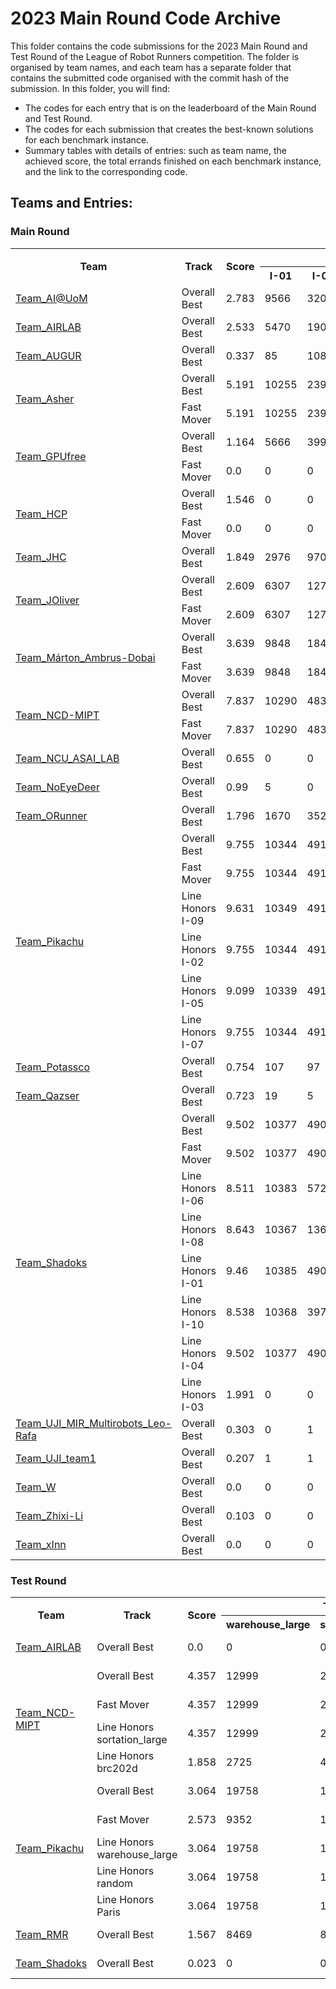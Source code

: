 # 2023 Main Round Code Archive

This folder contains the code submissions for the 2023 Main Round and Test Round of the League of Robot Runners competition. 
The folder is organised by team names, and each team has a separate folder that contains the submitted code organised with the commit hash of the submission.
In this folder, you will find:
- The codes for each entry that is on the leaderboard of the Main Round and Test Round.
- The codes for each submission that creates the best-known solutions for each benchmark instance.
- Summary tables with details of entries: such as team name, the achieved score, the total errands finished on each benchmark instance, and the link to the corresponding code.
  
## Teams and Entries:
### Main Round
<table>
<tr>
<th rowspan='2'>Team</th>
<th rowspan='2'>Track</th>
<th rowspan='2'>Score</th>
<th colspan='10'>Total Errands Finished</th>
<th rowspan='2'>Entries</th>
<th rowspan='2'>Submission ID</th></tr>
<tr>
<th>I-01</th>
<th>I-02</th>
<th>I-03</th>
<th>I-04</th>
<th>I-05</th>
<th>I-06</th>
<th>I-07</th>
<th>I-08</th>
<th>I-09</th>
<th>I-10</th>
</tr>
<tr>
<td rowspan=1><a href='Team_AI@UoM'>Team_AI@UoM</a></td>
<td>Overall Best</td>
<td>2.783</td>
<td>9566</td>
<td>32033</td>
<td>1027</td>
<td>1223</td>
<td>402</td>
<td>3985</td>
<td>111</td>
<td>22</td>
<td>2048</td>
<td>650</td>
<td><a href='Team_AI@UoM/bc291e6e9cbb9e228ac678b345ddae832ebfd866'>commit bc291e6e9cbb9e228ac678b345ddae832ebfd866</a></td>
<td>6523109791c4b23cb682e960</td>
</tr>
<tr>
<td rowspan=1><a href='Team_AIRLAB'>Team_AIRLAB</a></td>
<td>Overall Best</td>
<td>2.533</td>
<td>5470</td>
<td>19043</td>
<td>1810</td>
<td>1317</td>
<td>1026</td>
<td>12743</td>
<td>23</td>
<td>0</td>
<td>1298</td>
<td>3189</td>
<td><a href='Team_AIRLAB/1737e199ff73c29b77c0ff45d15f0c24069ac4c3'>commit 1737e199ff73c29b77c0ff45d15f0c24069ac4c3</a></td>
<td>6568a99a0f0c9f5516d9aadf</td>
</tr>
<tr>
<td rowspan=1><a href='Team_AUGUR'>Team_AUGUR</a></td>
<td>Overall Best</td>
<td>0.337</td>
<td>85</td>
<td>108</td>
<td>117</td>
<td>493</td>
<td>4</td>
<td>130</td>
<td>1</td>
<td>0</td>
<td>100</td>
<td>114</td>
<td><a href='Team_AUGUR/ed070450b3d75a4ec6675628a2dbc2f2c59f3a70'>commit ed070450b3d75a4ec6675628a2dbc2f2c59f3a70</a></td>
<td>653856488bb0cebe7de240de</td>
</tr>
<tr>
<td rowspan=2><a href='Team_Asher'>Team_Asher</a></td>
<td>Overall Best</td>
<td>5.191</td>
<td>10255</td>
<td>23941</td>
<td>2420</td>
<td>1591</td>
<td>3443</td>
<td>69949</td>
<td>1980</td>
<td>2491</td>
<td>6784</td>
<td>40695</td>
<td><a href='Team_Asher/8577f15a4f647991a02399e944a7a7fd88a34865'>commit 8577f15a4f647991a02399e944a7a7fd88a34865</a></td>
<td>6568e3c00f0c9f5516d9e7e9</td>
</tr>
<td>Fast Mover</td>
<td>5.191</td>
<td>10255</td>
<td>23941</td>
<td>2420</td>
<td>1591</td>
<td>3443</td>
<td>69949</td>
<td>1980</td>
<td>2491</td>
<td>6784</td>
<td>40695</td>
<td><a href='Team_Asher/8577f15a4f647991a02399e944a7a7fd88a34865'>commit 8577f15a4f647991a02399e944a7a7fd88a34865</a></td>
<td>6568e3c00f0c9f5516d9e7e9</td>
</tr>
<tr>
<td rowspan=2><a href='Team_GPUfree'>Team_GPUfree</a></td>
<td>Overall Best</td>
<td>1.164</td>
<td>5666</td>
<td>3991</td>
<td>232</td>
<td>672</td>
<td>117</td>
<td>3936</td>
<td>44</td>
<td>2</td>
<td>598</td>
<td>2077</td>
<td><a href='Team_GPUfree/09b8acb07eb8c51448745a14a85e036acaf334cf'>commit 09b8acb07eb8c51448745a14a85e036acaf334cf</a></td>
<td>65381eec8bb0cebe7de227ec</td>
</tr>
<td>Fast Mover</td>
<td>0.0</td>
<td>0</td>
<td>0</td>
<td>0</td>
<td>0</td>
<td>0</td>
<td>0</td>
<td>0</td>
<td>0</td>
<td>0</td>
<td>1</td>
<td><a href='Team_GPUfree/760ac48289c4faa4ce05104e7f59a0943b8f41c1'>commit 760ac48289c4faa4ce05104e7f59a0943b8f41c1</a></td>
<td>65292f0b8bb0cebe7ddeb5f8</td>
</tr>
<tr>
<td rowspan=2><a href='Team_HCP'>Team_HCP</a></td>
<td>Overall Best</td>
<td>1.546</td>
<td>0</td>
<td>0</td>
<td>1871</td>
<td>1550</td>
<td>258</td>
<td>0</td>
<td>33</td>
<td>4</td>
<td>0</td>
<td>1</td>
<td><a href='Team_HCP/c1da9a3c79d77b9aa0aaa93d3ba0c6371139fed0'>commit c1da9a3c79d77b9aa0aaa93d3ba0c6371139fed0</a></td>
<td>656232e40f0c9f5516cfebf6</td>
</tr>
<td>Fast Mover</td>
<td>0.0</td>
<td>0</td>
<td>0</td>
<td>0</td>
<td>0</td>
<td>0</td>
<td>0</td>
<td>0</td>
<td>0</td>
<td>0</td>
<td>1</td>
<td><a href='Team_HCP/1f5822747a7928cf83f473cada7ada91bb0d5f6b'>commit 1f5822747a7928cf83f473cada7ada91bb0d5f6b</a></td>
<td>6555cd2c0f0c9f5516bfe4f8</td>
</tr>
<tr>
<td rowspan=1><a href='Team_JHC'>Team_JHC</a></td>
<td>Overall Best</td>
<td>1.849</td>
<td>2976</td>
<td>9705</td>
<td>736</td>
<td>545</td>
<td>1658</td>
<td>12744</td>
<td>1489</td>
<td>657</td>
<td>3062</td>
<td>10901</td>
<td><a href='Team_JHC/e1d88ca7a64f827923ec5678446e0676ca919e20'>commit e1d88ca7a64f827923ec5678446e0676ca919e20</a></td>
<td>650458e491c4b23cb68073ae</td>
</tr>
<tr>
<td rowspan=2><a href='Team_JOliver'>Team_JOliver</a></td>
<td>Overall Best</td>
<td>2.609</td>
<td>6307</td>
<td>12706</td>
<td>1782</td>
<td>1562</td>
<td>744</td>
<td>12451</td>
<td>152</td>
<td>10</td>
<td>883</td>
<td>7692</td>
<td><a href='Team_JOliver/8d21ca662792ac3081c7ce75838c369b7d4bcdd3'>commit 8d21ca662792ac3081c7ce75838c369b7d4bcdd3</a></td>
<td>655778de0f0c9f5516c1a49e</td>
</tr>
<td>Fast Mover</td>
<td>2.609</td>
<td>6307</td>
<td>12706</td>
<td>1782</td>
<td>1562</td>
<td>744</td>
<td>12451</td>
<td>152</td>
<td>10</td>
<td>883</td>
<td>7692</td>
<td><a href='Team_JOliver/8d21ca662792ac3081c7ce75838c369b7d4bcdd3'>commit 8d21ca662792ac3081c7ce75838c369b7d4bcdd3</a></td>
<td>655778de0f0c9f5516c1a49e</td>
</tr>
<tr>
<td rowspan=2><a href='Team_Márton_Ambrus-Dobai'>Team_Márton_Ambrus-Dobai</a></td>
<td>Overall Best</td>
<td>3.639</td>
<td>9848</td>
<td>18461</td>
<td>978</td>
<td>1076</td>
<td>985</td>
<td>78336</td>
<td>429</td>
<td>490</td>
<td>5309</td>
<td>99120</td>
<td><a href='Team_Márton_Ambrus-Dobai/a5f56865fd239b6894f3377e79f2552fa6f113c9'>commit a5f56865fd239b6894f3377e79f2552fa6f113c9</a></td>
<td>656974a00f0c9f5516dabd03</td>
</tr>
<td>Fast Mover</td>
<td>3.639</td>
<td>9848</td>
<td>18461</td>
<td>978</td>
<td>1076</td>
<td>985</td>
<td>78336</td>
<td>429</td>
<td>490</td>
<td>5309</td>
<td>99120</td>
<td><a href='Team_Márton_Ambrus-Dobai/a5f56865fd239b6894f3377e79f2552fa6f113c9'>commit a5f56865fd239b6894f3377e79f2552fa6f113c9</a></td>
<td>656974a00f0c9f5516dabd03</td>
</tr>
<tr>
<td rowspan=2><a href='Team_NCD-MIPT'>Team_NCD-MIPT</a></td>
<td>Overall Best</td>
<td>7.837</td>
<td>10290</td>
<td>48309</td>
<td>2700</td>
<td>1647</td>
<td>4970</td>
<td>191423</td>
<td>2508</td>
<td>2305</td>
<td>17807</td>
<td>189112</td>
<td><a href='Team_NCD-MIPT/56e4ab68073d6ebced72e72ac802875611344750'>commit 56e4ab68073d6ebced72e72ac802875611344750</a></td>
<td>6564c59d0f0c9f5516d33dc7</td>
</tr>
<td>Fast Mover</td>
<td>7.837</td>
<td>10290</td>
<td>48309</td>
<td>2700</td>
<td>1647</td>
<td>4970</td>
<td>191423</td>
<td>2508</td>
<td>2305</td>
<td>17807</td>
<td>189112</td>
<td><a href='Team_NCD-MIPT/56e4ab68073d6ebced72e72ac802875611344750'>commit 56e4ab68073d6ebced72e72ac802875611344750</a></td>
<td>6564c59d0f0c9f5516d33dc7</td>
</tr>
<tr>
<td rowspan=1><a href='Team_NCU_ASAI_LAB'>Team_NCU_ASAI_LAB</a></td>
<td>Overall Best</td>
<td>0.655</td>
<td>0</td>
<td>0</td>
<td>0</td>
<td>1140</td>
<td>0</td>
<td>0</td>
<td>0</td>
<td>0</td>
<td>0</td>
<td>1</td>
<td><a href='Team_NCU_ASAI_LAB/70a0b3ba5b9ee6c7284e4ad8c04b214b52175b38'>commit 70a0b3ba5b9ee6c7284e4ad8c04b214b52175b38</a></td>
<td>6569a8250f0c9f5516db1154</td>
</tr>
<tr>
<td rowspan=1><a href='Team_NoEyeDeer'>Team_NoEyeDeer</a></td>
<td>Overall Best</td>
<td>0.99</td>
<td>5</td>
<td>0</td>
<td>206</td>
<td>1605</td>
<td>0</td>
<td>0</td>
<td>0</td>
<td>0</td>
<td>0</td>
<td>1</td>
<td><a href='Team_NoEyeDeer/d74ae44d0d0eade307b78cb4248af54ea37df7dd'>commit d74ae44d0d0eade307b78cb4248af54ea37df7dd</a></td>
<td>655abbd20f0c9f5516c45cd2</td>
</tr>
<tr>
<td rowspan=1><a href='Team_ORunner'>Team_ORunner</a></td>
<td>Overall Best</td>
<td>1.796</td>
<td>1670</td>
<td>3522</td>
<td>1018</td>
<td>1464</td>
<td>361</td>
<td>35060</td>
<td>45</td>
<td>2</td>
<td>1655</td>
<td>18859</td>
<td><a href='Team_ORunner/37a593ab304f104b3b2732b112034a4ccd14d92a'>commit 37a593ab304f104b3b2732b112034a4ccd14d92a</a></td>
<td>65413be869883f7a81612511</td>
</tr>
<tr>
<td rowspan=6><a href='Team_Pikachu'>Team_Pikachu</a></td>
<td>Overall Best</td>
<td>9.755</td>
<td>10344</td>
<td>49186</td>
<td>2965</td>
<td>1730</td>
<td>7370</td>
<td>196677</td>
<td>5914</td>
<td>4884</td>
<td>28946</td>
<td>193959</td>
<td><a href='Team_Pikachu/2bf88d26affb60adfdb00aa3efa5f1e70e2f36a2'>commit 2bf88d26affb60adfdb00aa3efa5f1e70e2f36a2</a></td>
<td>6569c6510f0c9f5516db3fd9</td>
</tr>
<td>Fast Mover</td>
<td>9.755</td>
<td>10344</td>
<td>49186</td>
<td>2965</td>
<td>1730</td>
<td>7370</td>
<td>196677</td>
<td>5914</td>
<td>4884</td>
<td>28946</td>
<td>193959</td>
<td><a href='Team_Pikachu/2bf88d26affb60adfdb00aa3efa5f1e70e2f36a2'>commit 2bf88d26affb60adfdb00aa3efa5f1e70e2f36a2</a></td>
<td>6569c6510f0c9f5516db3fd9</td>
</tr>
<td>Line Honors I-09</td>
<td>9.631</td>
<td>10349</td>
<td>49148</td>
<td>2976</td>
<td>1736</td>
<td>7422</td>
<td>196683</td>
<td>5096</td>
<td>4884</td>
<td>28954</td>
<td>193910</td>
<td><a href='Team_Pikachu/2bf88d26affb60adfdb00aa3efa5f1e70e2f36a2'>commit 2bf88d26affb60adfdb00aa3efa5f1e70e2f36a2</a></td>
<td>656941260f0c9f5516da72a4</td>
</tr>
<td>Line Honors I-02</td>
<td>9.755</td>
<td>10344</td>
<td>49186</td>
<td>2965</td>
<td>1730</td>
<td>7370</td>
<td>196677</td>
<td>5914</td>
<td>4884</td>
<td>28946</td>
<td>193959</td>
<td><a href='Team_Pikachu/2bf88d26affb60adfdb00aa3efa5f1e70e2f36a2'>commit 2bf88d26affb60adfdb00aa3efa5f1e70e2f36a2</a></td>
<td>6569c6510f0c9f5516db3fd9</td>
</tr>
<td>Line Honors I-05</td>
<td>9.099</td>
<td>10339</td>
<td>49138</td>
<td>2972</td>
<td>1723</td>
<td>7432</td>
<td>196628</td>
<td>5240</td>
<td>4003</td>
<td>17327</td>
<td>193926</td>
<td><a href='Team_Pikachu/5746db6f1af6f942c48b7a35fe882bbba3c08119'>commit 5746db6f1af6f942c48b7a35fe882bbba3c08119</a></td>
<td>656817cd0f0c9f5516d89d07</td>
</tr>
<td>Line Honors I-07</td>
<td>9.755</td>
<td>10344</td>
<td>49186</td>
<td>2965</td>
<td>1730</td>
<td>7370</td>
<td>196677</td>
<td>5914</td>
<td>4884</td>
<td>28946</td>
<td>193959</td>
<td><a href='Team_Pikachu/2bf88d26affb60adfdb00aa3efa5f1e70e2f36a2'>commit 2bf88d26affb60adfdb00aa3efa5f1e70e2f36a2</a></td>
<td>6569c6510f0c9f5516db3fd9</td>
</tr>
<tr>
<td rowspan=1><a href='Team_Potassco'>Team_Potassco</a></td>
<td>Overall Best</td>
<td>0.754</td>
<td>107</td>
<td>97</td>
<td>15</td>
<td>1281</td>
<td>0</td>
<td>4</td>
<td>0</td>
<td>0</td>
<td>19</td>
<td>2</td>
<td><a href='Team_Potassco/102f54502b24fb48ea5cf8577682d1f059005dcc'>commit 102f54502b24fb48ea5cf8577682d1f059005dcc</a></td>
<td>6561ccd80f0c9f5516cf46ac</td>
</tr>
<tr>
<td rowspan=1><a href='Team_Qazser'>Team_Qazser</a></td>
<td>Overall Best</td>
<td>0.723</td>
<td>19</td>
<td>5</td>
<td>344</td>
<td>1031</td>
<td>97</td>
<td>0</td>
<td>15</td>
<td>0</td>
<td>0</td>
<td>1</td>
<td><a href='Team_Qazser/c4dcfe02b157517e9129a7719858db3f963c098b'>commit c4dcfe02b157517e9129a7719858db3f963c098b</a></td>
<td>655cd52f0f0c9f5516c7e99c</td>
</tr>
<tr>
<td rowspan=8><a href='Team_Shadoks'>Team_Shadoks</a></td>
<td>Overall Best</td>
<td>9.502</td>
<td>10377</td>
<td>49090</td>
<td>2980</td>
<td>1741</td>
<td>7226</td>
<td>197180</td>
<td>5244</td>
<td>5982</td>
<td>19835</td>
<td>193637</td>
<td><a href='Team_Shadoks/413740f9d43350738aa99afa0db63039351c11c9'>commit 413740f9d43350738aa99afa0db63039351c11c9</a></td>
<td>65690dab0f0c9f5516da216d</td>
</tr>
<td>Fast Mover</td>
<td>9.502</td>
<td>10377</td>
<td>49090</td>
<td>2980</td>
<td>1741</td>
<td>7226</td>
<td>197180</td>
<td>5244</td>
<td>5982</td>
<td>19835</td>
<td>193637</td>
<td><a href='Team_Shadoks/413740f9d43350738aa99afa0db63039351c11c9'>commit 413740f9d43350738aa99afa0db63039351c11c9</a></td>
<td>65690dab0f0c9f5516da216d</td>
</tr>
<td>Line Honors I-06</td>
<td>8.511</td>
<td>10383</td>
<td>5726</td>
<td>2856</td>
<td>1672</td>
<td>7258</td>
<td>197275</td>
<td>5036</td>
<td>5982</td>
<td>19888</td>
<td>193286</td>
<td><a href='Team_Shadoks/96b5b93f542d2d8078529ac1504f3e4a18583405'>commit 96b5b93f542d2d8078529ac1504f3e4a18583405</a></td>
<td>65650a760f0c9f5516d3d704</td>
</tr>
<td>Line Honors I-08</td>
<td>8.643</td>
<td>10367</td>
<td>13625</td>
<td>2838</td>
<td>1683</td>
<td>6868</td>
<td>196746</td>
<td>5281</td>
<td>6059</td>
<td>19253</td>
<td>192431</td>
<td><a href='Team_Shadoks/1248faae2d47f7616224775a0dcafa008c55900a'>commit 1248faae2d47f7616224775a0dcafa008c55900a</a></td>
<td>6560c90d0f0c9f5516ce44b9</td>
</tr>
<td>Line Honors I-01</td>
<td>9.46</td>
<td>10385</td>
<td>49099</td>
<td>2841</td>
<td>1672</td>
<td>7234</td>
<td>197198</td>
<td>5559</td>
<td>6013</td>
<td>19308</td>
<td>193786</td>
<td><a href='Team_Shadoks/7b688b1517fde2658da138588bb33b4bd31d5b00'>commit 7b688b1517fde2658da138588bb33b4bd31d5b00</a></td>
<td>6562a2b40f0c9f5516d0953b</td>
</tr>
<td>Line Honors I-10</td>
<td>8.538</td>
<td>10368</td>
<td>3978</td>
<td>2840</td>
<td>1670</td>
<td>7049</td>
<td>197233</td>
<td>5588</td>
<td>5982</td>
<td>19861</td>
<td>194677</td>
<td><a href='Team_Shadoks/e131115400c370760c8f065406b09351467a6980'>commit e131115400c370760c8f065406b09351467a6980</a></td>
<td>6565721e0f0c9f5516d45c5b</td>
</tr>
<td>Line Honors I-04</td>
<td>9.502</td>
<td>10377</td>
<td>49090</td>
<td>2980</td>
<td>1741</td>
<td>7226</td>
<td>197180</td>
<td>5244</td>
<td>5982</td>
<td>19835</td>
<td>193637</td>
<td><a href='Team_Shadoks/413740f9d43350738aa99afa0db63039351c11c9'>commit 413740f9d43350738aa99afa0db63039351c11c9</a></td>
<td>65690dab0f0c9f5516da216d</td>
</tr>
<td>Line Honors I-03</td>
<td>1.991</td>
<td>0</td>
<td>0</td>
<td>3042</td>
<td>1725</td>
<td>0</td>
<td>0</td>
<td>0</td>
<td>0</td>
<td>0</td>
<td>1</td>
<td><a href='Team_Shadoks/a34a20e24d5ff7a7ab8ae2f5930cb063f3e06478'>commit a34a20e24d5ff7a7ab8ae2f5930cb063f3e06478</a></td>
<td>65698d320f0c9f5516dae877</td>
</tr>
<tr>
<td rowspan=1><a href='Team_UJI_MIR_Multirobots_Leo-Rafa'>Team_UJI_MIR_Multirobots_Leo-Rafa</a></td>
<td>Overall Best</td>
<td>0.303</td>
<td>0</td>
<td>1</td>
<td>180</td>
<td>421</td>
<td>12</td>
<td>8</td>
<td>4</td>
<td>0</td>
<td>0</td>
<td>3</td>
<td><a href='Team_UJI_MIR_Multirobots_Leo-Rafa/72bf8ec2aa2ff4a23502960f4cba07510d1937dc'>commit 72bf8ec2aa2ff4a23502960f4cba07510d1937dc</a></td>
<td>6532bef68bb0cebe7de0da7e</td>
</tr>
<tr>
<td rowspan=1><a href='Team_UJI_team1'>Team_UJI_team1</a></td>
<td>Overall Best</td>
<td>0.207</td>
<td>1</td>
<td>1</td>
<td>57</td>
<td>327</td>
<td>3</td>
<td>0</td>
<td>1</td>
<td>0</td>
<td>0</td>
<td>36</td>
<td><a href='Team_UJI_team1/7711bf4d2d1c7bbdb4e77df76e7aa1e293191a29'>commit 7711bf4d2d1c7bbdb4e77df76e7aa1e293191a29</a></td>
<td>654377520f0c9f5516b3c329</td>
</tr>
<tr>
<td rowspan=1><a href='Team_W'>Team_W</a></td>
<td>Overall Best</td>
<td>0.0</td>
<td>0</td>
<td>0</td>
<td>0</td>
<td>0</td>
<td>0</td>
<td>0</td>
<td>0</td>
<td>0</td>
<td>0</td>
<td>1</td>
<td><a href='Team_W/3a578fde3c73fc9b23b74996482747f245c55b32'>commit 3a578fde3c73fc9b23b74996482747f245c55b32</a></td>
<td>65566d190f0c9f5516c08671</td>
</tr>
<tr>
<td rowspan=1><a href='Team_Zhixi-Li'>Team_Zhixi-Li</a></td>
<td>Overall Best</td>
<td>0.103</td>
<td>0</td>
<td>0</td>
<td>127</td>
<td>106</td>
<td>0</td>
<td>0</td>
<td>0</td>
<td>0</td>
<td>0</td>
<td>1</td>
<td><a href='Team_Zhixi-Li/e1598843953a34e63dc2cfb5c08d2d139842dbd5'>commit e1598843953a34e63dc2cfb5c08d2d139842dbd5</a></td>
<td>6565c5dc0f0c9f5516d4e87e</td>
</tr>
<tr>
<td rowspan=1><a href='Team_xInn'>Team_xInn</a></td>
<td>Overall Best</td>
<td>0.0</td>
<td>0</td>
<td>0</td>
<td>0</td>
<td>0</td>
<td>0</td>
<td>0</td>
<td>0</td>
<td>0</td>
<td>0</td>
<td>1</td>
<td><a href='Team_xInn/47f306593d8da5c3c47a2ce2436b5dea7d62c1c0'>commit 47f306593d8da5c3c47a2ce2436b5dea7d62c1c0</a></td>
<td>64f1bd0a91c4b23cb67e1335</td>
</tr>
</table>

### Test Round
<table>
<tr>
<th rowspan='2'>Team</th>
<th rowspan='2'>Track</th>
<th rowspan='2'>Score</th>
<th colspan='5'>Total Errands Finished</th>
<th rowspan='2'>Entries</th>
<th rowspan='2'>Submission ID</th></tr>
<tr>
<th>warehouse_large</th>
<th>sortation_large</th>
<th>random</th>
<th>brc202d</th>
<th>Paris</th>
</tr>
<tr>
<td rowspan=1><a href='Team_AIRLAB'>Team_AIRLAB</a></td>
<td>Overall Best</td>
<td>0.0</td>
<td>0</td>
<td>0</td>
<td>0</td>
<td>0</td>
<td>0</td>
<td><a href='Team_AIRLAB/0c8f9a7409656ea724343f6e47b06fc7689ba4e4'>commit 0c8f9a7409656ea724343f6e47b06fc7689ba4e4</a></td>
<td>64e55bfd19c3fae19be7fc59</td>
</tr>
<tr>
<td rowspan=4><a href='Team_NCD-MIPT'>Team_NCD-MIPT</a></td>
<td>Overall Best</td>
<td>4.357</td>
<td>12999</td>
<td>24577</td>
<td>11388</td>
<td>6520</td>
<td>5932</td>
<td><a href='Team_NCD-MIPT/5ccf71508a4481438f22c43d8360113037675264'>commit 5ccf71508a4481438f22c43d8360113037675264</a></td>
<td>64eefc0789b427e14a31a8f7</td>
</tr>
<td>Fast Mover</td>
<td>4.357</td>
<td>12999</td>
<td>24577</td>
<td>11388</td>
<td>6520</td>
<td>5932</td>
<td><a href='Team_NCD-MIPT/5ccf71508a4481438f22c43d8360113037675264'>commit 5ccf71508a4481438f22c43d8360113037675264</a></td>
<td>64eefc0789b427e14a31a8f7</td>
</tr>
<td>Line Honors sortation_large</td>
<td>4.357</td>
<td>12999</td>
<td>24577</td>
<td>11388</td>
<td>6520</td>
<td>5932</td>
<td><a href='Team_NCD-MIPT/5ccf71508a4481438f22c43d8360113037675264'>commit 5ccf71508a4481438f22c43d8360113037675264</a></td>
<td>64eefc0789b427e14a31a8f7</td>
</tr>
<td>Line Honors brc202d</td>
<td>1.858</td>
<td>2725</td>
<td>48</td>
<td>10772</td>
<td>6543</td>
<td>171</td>
<td><a href='Team_NCD-MIPT/64eb17e9395e9d0680aba75a6f08f705ae5f2d09'>commit 64eb17e9395e9d0680aba75a6f08f705ae5f2d09</a></td>
<td>64e7688819c3fae19be82ffa</td>
</tr>
<tr>
<td rowspan=5><a href='Team_Pikachu'>Team_Pikachu</a></td>
<td>Overall Best</td>
<td>3.064</td>
<td>19758</td>
<td>121</td>
<td>15609</td>
<td>389</td>
<td>6094</td>
<td><a href='Team_Pikachu/c9fa23c7069c005016b6a774591acca252499225'>commit c9fa23c7069c005016b6a774591acca252499225</a></td>
<td>64dc55da19c3fae19be7a6cd</td>
</tr>
<td>Fast Mover</td>
<td>2.573</td>
<td>9352</td>
<td>14788</td>
<td>5994</td>
<td>3108</td>
<td>3895</td>
<td><a href='Team_Pikachu/0a78c9bf0d3416e85ac5caf3f61c46bb19754a47'>commit 0a78c9bf0d3416e85ac5caf3f61c46bb19754a47</a></td>
<td>64ea39d619c3fae19be865b2</td>
</tr>
<td>Line Honors warehouse_large</td>
<td>3.064</td>
<td>19758</td>
<td>121</td>
<td>15609</td>
<td>389</td>
<td>6094</td>
<td><a href='Team_Pikachu/c9fa23c7069c005016b6a774591acca252499225'>commit c9fa23c7069c005016b6a774591acca252499225</a></td>
<td>64dc55da19c3fae19be7a6cd</td>
</tr>
<td>Line Honors random</td>
<td>3.064</td>
<td>19758</td>
<td>121</td>
<td>15609</td>
<td>389</td>
<td>6094</td>
<td><a href='Team_Pikachu/c9fa23c7069c005016b6a774591acca252499225'>commit c9fa23c7069c005016b6a774591acca252499225</a></td>
<td>64dc55da19c3fae19be7a6cd</td>
</tr>
<td>Line Honors Paris</td>
<td>3.064</td>
<td>19758</td>
<td>121</td>
<td>15609</td>
<td>389</td>
<td>6094</td>
<td><a href='Team_Pikachu/c9fa23c7069c005016b6a774591acca252499225'>commit c9fa23c7069c005016b6a774591acca252499225</a></td>
<td>64dc55da19c3fae19be7a6cd</td>
</tr>
<tr>
<td rowspan=1><a href='Team_RMR'>Team_RMR</a></td>
<td>Overall Best</td>
<td>1.567</td>
<td>8469</td>
<td>8853</td>
<td>1081</td>
<td>1086</td>
<td>3308</td>
<td><a href='Team_RMR/692977662cc339c81727d6ad91d7437ef7f4a6f6'>commit 692977662cc339c81727d6ad91d7437ef7f4a6f6</a></td>
<td>64eddb0189b427e14a31756a</td>
</tr>
<tr>
<td rowspan=1><a href='Team_Shadoks'>Team_Shadoks</a></td>
<td>Overall Best</td>
<td>0.023</td>
<td>0</td>
<td>0</td>
<td>0</td>
<td>55</td>
<td>88</td>
<td><a href='Team_Shadoks/9e3860eafc92350d3d694383e90f13a12c6d4622'>commit 9e3860eafc92350d3d694383e90f13a12c6d4622</a></td>
<td>64e394ad19c3fae19be7e8ae</td>
</tr>
</table>

